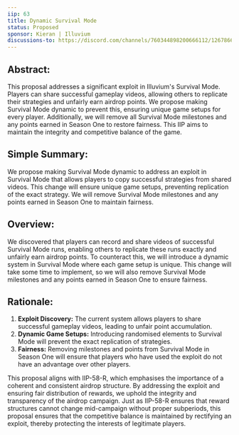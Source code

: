 ```yaml
---
iip: 63
title: Dynamic Survival Mode
status: Proposed
sponsor: Kieran | Illuvium
discussions-to: https://discord.com/channels/760344898200666112/1267866392057872466
---
```


## Abstract:
This proposal addresses a significant exploit in Illuvium's Survival Mode. Players can share successful gameplay videos, allowing others to replicate their strategies and unfairly earn airdrop points. We propose making Survival Mode dynamic to prevent this, ensuring unique game setups for every player. Additionally, we will remove all Survival Mode milestones and any points earned in Season One to restore fairness. This IIP aims to maintain the integrity and competitive balance of the game.

## Simple Summary:
We propose making Survival Mode dynamic to address an exploit in Survival Mode that allows players to copy successful strategies from shared videos. This change will ensure unique game setups, preventing replication of the exact strategy. We will remove Survival Mode milestones and any points earned in Season One to maintain fairness.

## Overview:
We discovered that players can record and share videos of successful Survival Mode runs, enabling others to replicate these runs exactly and unfairly earn airdrop points. To counteract this, we will introduce a dynamic system in Survival Mode where each game setup is unique. This change will take some time to implement, so we will also remove Survival Mode milestones and any points earned in Season One to ensure fairness.

## Rationale:
1. **Exploit Discovery:** The current system allows players to share successful gameplay videos, leading to unfair point accumulation.
2. **Dynamic Game Setups:** Introducing randomised elements to Survival Mode will prevent the exact replication of strategies.
3. **Fairness:** Removing milestones and points from Survival Mode in Season One will ensure that players who have used the exploit do not have an advantage over other players.

This proposal aligns with IIP-58-R, which emphasises the importance of a coherent and consistent airdrop structure. By addressing the exploit and ensuring fair distribution of rewards, we uphold the integrity and transparency of the airdrop campaign. Just as IIP-58-R ensures that reward structures cannot change mid-campaign without proper subperiods, this proposal ensures that the competitive balance is maintained by rectifying an exploit, thereby protecting the interests of legitimate players.
